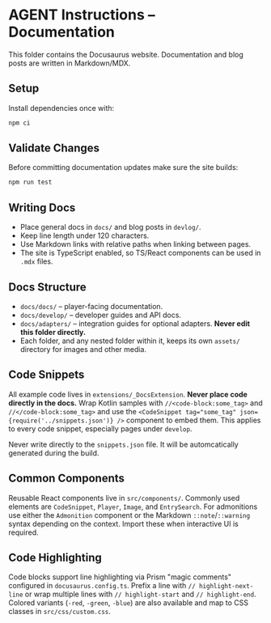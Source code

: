 # AGENT Instructions – Documentation

This folder contains the Docusaurus website. Documentation and blog posts are written in Markdown/MDX.

## Setup

Install dependencies once with:

```bash
npm ci
```

## Validate Changes

Before committing documentation updates make sure the site builds:

```bash
npm run test
```

## Writing Docs

- Place general docs in `docs/` and blog posts in `devlog/`.
- Keep line length under 120 characters.
- Use Markdown links with relative paths when linking between pages.
- The site is TypeScript enabled, so TS/React components can be used in `.mdx` files.

## Docs Structure

- `docs/docs/` – player-facing documentation.
- `docs/develop/` – developer guides and API docs.
- `docs/adapters/` – integration guides for optional adapters. **Never edit this folder directly.**
- Each folder, and any nested folder within it, keeps its own `assets/` directory for images and other media.

## Code Snippets

All example code lives in `extensions/_DocsExtension`. **Never place code directly in the docs.**
Wrap Kotlin samples with `//<code-block:some_tag>` and `//</code-block:some_tag>`
and use the `<CodeSnippet tag="some_tag" json={require('../snippets.json')} />`
component to embed them. This applies to every code snippet, especially pages
under `develop`.

Never write directly to the `snippets.json` file. It will be automcatically generated during the build.

## Common Components

Reusable React components live in `src/components/`. Commonly used elements are
`CodeSnippet`, `Player`, `Image`, and `EntrySearch`. For admonitions use either
the `Admonition` component or the Markdown `::note`/`::warning` syntax depending
on the context. Import these when interactive UI is required.

## Code Highlighting

Code blocks support line highlighting via Prism "magic comments" configured in
`docusaurus.config.ts`. Prefix a line with `// highlight-next-line` or wrap
multiple lines with `// highlight-start` and `// highlight-end`. Colored
variants (`-red`, `-green`, `-blue`) are also available and map to CSS classes in
`src/css/custom.css`.

